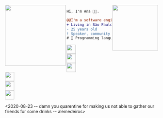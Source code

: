 <img align="right" height="150" src="https://media.giphy.com/media/vvcvtGPa4hSiN4TgeY/giphy.gif"/>
<img align="left" height="200" src="https://media.giphy.com/media/ao9DUiTKH60XS/giphy.gif"/>

```diff
Hi, I'm Ana 👩‍💻.

@@I'm a software engineer at Nubank@@
+ Living in São Paulo, Brazil 🇧🇷.
- 25 years old
! Speaker, community manager and shitposter
# 📖 Programming languages, functional, web development
```
<code><a href="https://www.instagram.com/reptilianprincess/" target="_blank"><img height="30" src="https://image.flaticon.com/icons/svg/174/174855.svg"></a> 
  <a href="https://twitter.com/naluhh" target="_blank"><img height="30" src="https://image.flaticon.com/icons/svg/733/733579.svg"></a>
  <a href="https://www.linkedin.com/in/anabastos8/" target="_blank"><img height="30" src="https://image.flaticon.com/icons/svg/733/733561.svg"></a>
  <a href="https://www.twitch.tv/anabastosdev" target="_blank"><img height="30" src="https://image.flaticon.com/icons/svg/733/733577.svg"></a>
  <a href="https://www.meetup.com/members/207120200/" target="_blank"><img height="30" src="https://image.flaticon.com/icons/svg/2111/2111520.svg"></a>
  <a href="https://github.com/anabastos/" target="_blank"><img height="30" src="https://image.flaticon.com/icons/svg/733/733579.svg"></a>
</code>

<Youre doing great>
<Good things will come to you>
<Drink water and stay awesome>

<SECRET GUEST BOOK>
<ooooooooooooooooo>
<2020-08-23 -- damn you quarentine for making us not able to gather our friends for some drinks -- alemedeiros>
